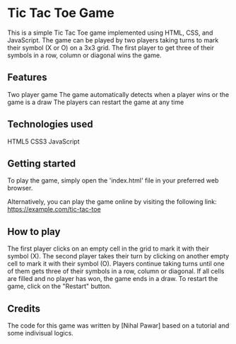 
# Tic Tac Toe Game

This is a simple Tic Tac Toe game implemented using HTML, CSS, and JavaScript. The game can be played by two players taking turns to mark their symbol (X or O) on a 3x3 grid. The first player to get three of their symbols in a row, column or diagonal wins the game.

## Features

Two player game
The game automatically detects when a player wins or the game is a draw
The players can restart the game at any time

## Technologies used

HTML5
CSS3
JavaScript

## Getting started

To play the game, simply open the 'index.html' file in your preferred web browser.

Alternatively, you can play the game online by visiting the following link: https://example.com/tic-tac-toe

## How to play

The first player clicks on an empty cell in the grid to mark it with their symbol (X).
The second player takes their turn by clicking on another empty cell to mark it with their symbol (O).
Players continue taking turns until one of them gets three of their symbols in a row, column or diagonal.
If all cells are filled and no player has won, the game ends in a draw.
To restart the game, click on the "Restart" button.

## Credits

The code for this game was written by [Nihal Pawar] based on a tutorial and some indivisual logics.

